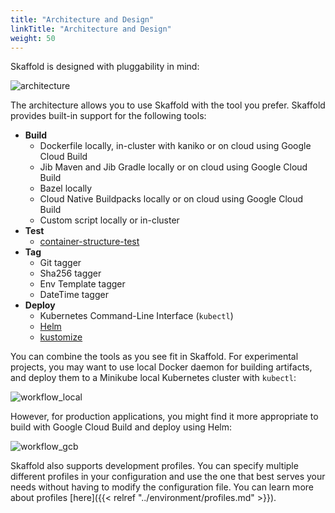 ```yaml
---
title: "Architecture and Design"
linkTitle: "Architecture and Design"
weight: 50
---
```


Skaffold is designed with pluggability in mind:

![architecture](/images/architecture.png)

The architecture allows you to use Skaffold with the tool you prefer. Skaffold
provides built-in support for the following tools:

* **Build**
  * Dockerfile locally, in-cluster with kaniko or on cloud using Google Cloud Build
  * Jib Maven and Jib Gradle locally or on cloud using Google Cloud Build
  * Bazel locally
  * Cloud Native Buildpacks locally or on cloud using Google Cloud Build
  * Custom script locally or in-cluster
* **Test**
  * [container-structure-test](https://github.com/GoogleContainerTools/container-structure-test)
* **Tag**
  * Git tagger
  * Sha256 tagger
  * Env Template tagger
  * DateTime tagger
* **Deploy**
  * Kubernetes Command-Line Interface (`kubectl`)
  * [Helm](https://helm.sh/)
  * [kustomize](https://github.com/kubernetes-sigs/kustomize)

You can combine the tools as you see fit in Skaffold. For experimental
projects, you may want to use local Docker daemon for building artifacts, and
deploy them to a Minikube local Kubernetes cluster with `kubectl`:

![workflow_local](/images/workflow_local.png)

However, for production applications, you might find it more appropriate to build
with Google Cloud Build and deploy using Helm:

![workflow_gcb](/images/workflow_gcb.png)

Skaffold also supports development profiles. You can specify multiple different
profiles in your configuration and use the one that best serves your needs
without having to modify the configuration file. You can learn more about
profiles [here]({{< relref "../environment/profiles.md" >}}).
